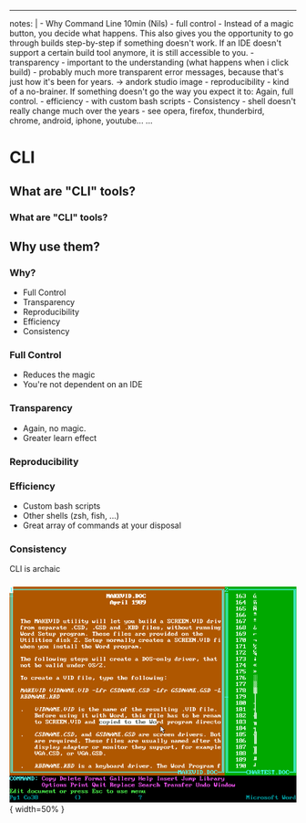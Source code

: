 
---
notes: |
    - Why Command Line 10min (Nils)
      - full control
        - Instead of a magic button, you decide what happens. This also gives you the opportunity to go through builds step-by-step if something doesn't work. If an IDE doesn't support a certain build tool anymore, it is still accessible to you.
      - transparency
        - important to the understanding (what happens when i click build)
        - probably much more transparent error messages, because that's just how it's been for years. -> andork studio image
      - reproducibility
        - kind of a no-brainer. If something doesn't go the way you expect it to: Again, full control. 
      - efficiency
        - with custom bash scripts
      - Consistency
        - shell doesn't really change much over the years
        - see opera, firefox, thunderbird, chrome, android, iphone, youtube... 
...

# CLI

## What are "CLI" tools?

### What are "CLI" tools?

###

## Why use them?

### Why?

- Full Control
- Transparency
- Reproducibility
- Efficiency
- Consistency

### Full Control

- Reduces the magic
- You're not dependent on an IDE

### Transparency

- Again, no magic.
- Greater learn effect

### Reproducibility

### Efficiency

- Custom bash scripts
- Other shells (zsh, fish, ...)
- Great array of commands at your disposal

### Consistency

CLI is archaic

###
<!-- Picture of Word 30 years ago.-->
![](resources/vim/Word_1989.jpg){ width=50% }


